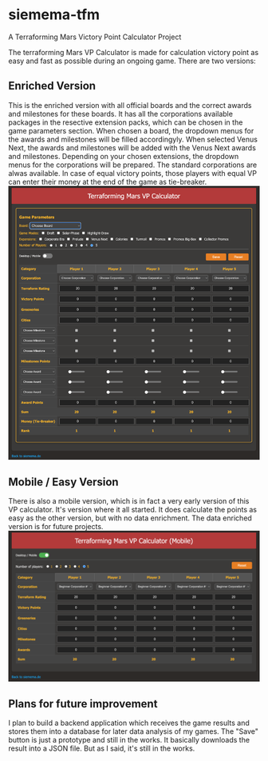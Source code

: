 # siemema-tfm
A Terraforming Mars Victory Point Calculator Project

The terraforming Mars VP Calculator is made for calculation victory point as easy and fast as possible during an ongoing game. There are two versions:

## Enriched Version
This is the enriched version with all official boards and the correct awards and milestones for these boards. It has all the corporations available packages in the resective extension packs, which can be chosen in the game parameters section. When chosen a board, the dropdown menus for the awards and milestones will be filled accordingyly. When selected Venus Next, the awards and milestones will be added with the Venus Next awards and milestones. Depending on your chosen extensions, the dropdown menus for the corporations will be prepared. The standard corporations are alwas available. In case of equal victory points, those players with equal VP can enter their money at the end of the game as tie-breaker.
![enriched version](./documentation/vp_calculator_enriched.png)

## Mobile / Easy Version
There is also a mobile version, which is in fact a very early version of this VP calculator. It's version where it all started. It does calculate the points as easy as the other version, but with no data enrichment. The data enriched version is for future projects. 
![mobile version](./documentation/vp_calculator_mobile.png)

## Plans for future improvement
I plan to build a backend application which receives the game results and stores them into a database for later data analysis of my games. The "Save" button is just a prototype and still in the works. It basically downloads the result into a JSON file. But as I said, it's still in the works.
